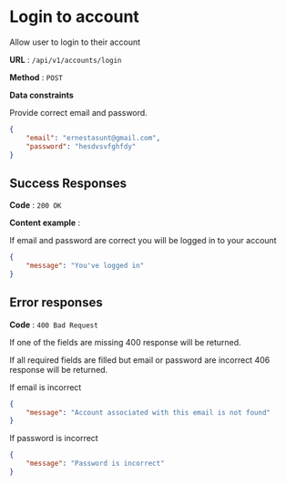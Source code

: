 # Login to account

Allow user to login to their account

**URL** : `/api/v1/accounts/login`

**Method** : `POST`

**Data constraints**

Provide correct email and password.

```json
{
    "email": "ernestasunt@gmail.com",
    "password": "hesdvsvfghfdy"
}
```

## Success Responses

**Code** : `200 OK`

**Content example** : 

If email and password are correct you will be logged in to your account

```json
{
    "message": "You've logged in"
}
```
## Error responses

**Code** : `400 Bad Request`

If one of the fields are missing 400 response will be returned.

If all required fields are filled but email or password are incorrect 406 response will be returned.

If email is incorrect

```json
{
    "message": "Account associated with this email is not found"
}
```

If password is incorrect

```json
{
    "message": "Password is incorrect"
}
```

